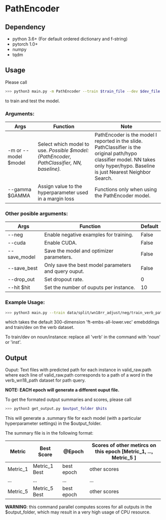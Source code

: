 # PathEncoder
## Dependency
- python 3.6+ (For default ordered dictionary and f-string)
- pytorch 1.0+  
- numpy  
- tqdm  
## Usage

Please call 
```bash
>>> python3 main.py -m PathEncoder --train $train_file --dev $dev_file --query $query_file --embeddings $embedding  --lr $LEARNING_RATE --valid --gamma $GAMMA
```
to train and test the model.  

### Arguments:

Args | Function | Note
------------ | ------------- | -----------
-m or --model $model    | Select which model to use.  *Possible $model: {PathEncoder, PathClassifier, NN, baseline}.* | PathEncoder is the model I reported in the slide. PathClassifier is the original path/hypo classifier model. NN takes only hyper/hypo. Baseline is just Nearest Neighbor Search.
--gamma $GAMMA    |  Assign value to the hyperparameter used in a margin loss   |  Functions only when using the PathEncoder model. 

### Other posible arguments:

Args | Function | Default
------------ | -------------  | -------
--neg   |  Enable negative examples for training. | False
--cuda  |  Enable CUDA. | False
--save_model   | Save the model and optimizer parameters. | False
--save_best    | Only save the best model parameters and query ouput. | False
--drop_out | Set dropout rate. | 0
--hit $hit | Set the number of ouputs per instance. | 10

### Example Usage:
```bash
>>> python3 main.py --train data/split/wn18rr_adjust/neg/train_verb_path_18rr_12r.r --dev data/split/wn18rr_adjust/neg/valid_verb_path_18rr_12r.r --query data/verb_wn18_path --neg --gamma 0.2 --lr 0.0001 -e 80 --valid --cuda 
```
which takes the default 300-dimension 'ft-embs-all-lower.vec' emebddings and train/dev on the verb dataset.

To train/dev on noun/instance:
replace all 'verb' in the command with 'noun' or 'inst'.



## Output
Ouput: Text files with predicted path for each instance in valid_raw.path where each line of valid_raw.path corresponds to a path of a word in the verb_wn18_path dataset for path query.

**NOTE: EACH epoch will generate a different ouput file.**

To get the formated output summaries and scores, please call
```bash
>>> python3 get_output.py $output_folder $hits
```

This will generate a .summary file for each model (with a particular hyperparameter settings) in the $output_folder.

The summary file is in the following format:

Metric | Best Score | @Epoch | Scores of other metircs on this epoch \[Metric_1, ..., Metric_5 \]
------------ | ------------- | -----  | ------- 
Metric_1 | Metric_1 Best | best epoch | other scores
... | ... | ... | ...
Metric_5 | Metric_5 Best | best epoch | other scores

**WARNING**: this command parallel computes scores for all outputs in the $output_folder, which may result in a very high usage of CPU resource.
